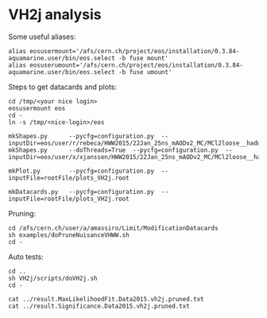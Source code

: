 VH2j analysis
==============

Some useful aliases:
    
    alias eosusermount='/afs/cern.ch/project/eos/installation/0.3.84-aquamarine.user/bin/eos.select -b fuse mount'
    alias eosuserumount='/afs/cern.ch/project/eos/installation/0.3.84-aquamarine.user/bin/eos.select -b fuse umount'

Steps to get datacards and plots:

    
    cd /tmp/<your nice login>
    eosusermount eos
    cd -
    ln -s /tmp/<nice-login>/eos
    
    mkShapes.py      --pycfg=configuration.py  --inputDir=eos/user/r/rebeca/HWW2015/22Jan_25ns_mAODv2_MC/MCl2loose__hadd__bSFL2pTEff__l2tight__wwSel/
    mkShapes.py      --doThreads=True  --pycfg=configuration.py  --inputDir=eos/user/x/xjanssen/HWW2015/22Jan_25ns_mAODv2_MC/MCl2loose__hadd__bSFL2pTEff__l2tight__wwSel/    
    
    mkPlot.py        --pycfg=configuration.py  --inputFile=rootFile/plots_VH2j.root
    
    mkDatacards.py   --pycfg=configuration.py  --inputFile=rootFile/plots_VH2j.root



Pruning:

    cd /afs/cern.ch/user/a/amassiro/Limit/ModificationDatacards
    sh examples/doPruneNuisanceVHWW.sh 
    cd -


Auto tests:


    cd ..
    sh VH2j/scripts/doVH2j.sh
    cd -

    cat ../result.MaxLikelihoodFit.Data2015.vh2j.pruned.txt
    cat ../result.Significance.Data2015.vh2j.pruned.txt
    
    
    
    